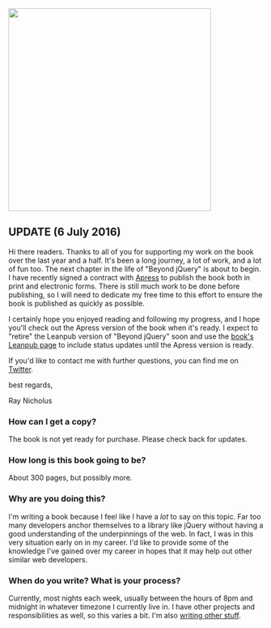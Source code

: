 <img src="https://s3.amazonaws.com/titlepages.leanpub.com/beyondjquery/hero?1467862892" width="400">

## UPDATE (6 July 2016)

Hi there readers. Thanks to all of you for supporting my work on the book over the last year and a half. It's been a long journey, a lot of work, and a lot of fun too. The next chapter in the life of "Beyond jQuery" is about to begin. I have recently signed a contract with [Apress][apress] to publish the book both in print and electronic forms. There is still much work to be done before publishing, so I will need to dedicate my free time to this effort to ensure the book is published as quickly as possible.

I certainly hope you enjoyed reading and following my progress, and I hope you'll check out the Apress version of the book when it's ready. I expect to "retire" the Leanpub version of "Beyond jQuery" soon and use the [book's Leanpub page][leanpub] to include status updates until the Apress version is ready.

If you'd like to contact me with further questions, you can find me on [Twitter][twitter].

best regards,

Ray Nicholus


### How can I get a copy?

The book is not yet ready for purchase. Please check back for updates.


### How long is this book going to be?

About 300 pages, but possibly more.


### Why are you doing this?

I'm writing a book because I feel like I have a _lot_ to say on this topic. Far too many developers anchor themselves to a library like jQuery without having a good understanding of the underpinnings of the web. In fact, I was in this very situation early on in my career. I'd like to provide some of the knowledge I've gained over my career in hopes that it may help out other similar web developers.


### When do you write? What is your process?

Currently, most nights each week, usually between the hours of 8pm and midnight in whatever timezone I currently live in. I have other projects and responsibilities as well, so this varies a bit. I'm also [writing other stuff][raynicholus.com].


[apress]: https://www.apress.com/
[leanpub]: https://leanpub.com/beyondjquery
[raynicholus.com]: http://raynicholus.com/
[twitter]: https://twitter.com/raynicholus
